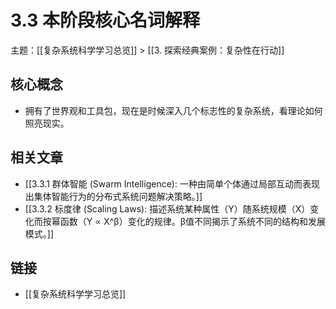 # 3.3 本阶段核心名词解释

主题：[[复杂系统科学学习总览]] > [[3. 探索经典案例：复杂性在行动]]

## 核心概念

- 拥有了世界观和工具包，现在是时候深入几个标志性的复杂系统，看理论如何照亮现实。

## 相关文章

- [[3.3.1 群体智能 (Swarm Intelligence): 一种由简单个体通过局部互动而表现出集体智能行为的分布式系统问题解决策略。]]
- [[3.3.2 标度律 (Scaling Laws): 描述系统某种属性（Y）随系统规模（X）变化而按幂函数（Y ∝ X^β）变化的规律。β值不同揭示了系统不同的结构和发展模式。]]

## 链接

- [[复杂系统科学学习总览]]
